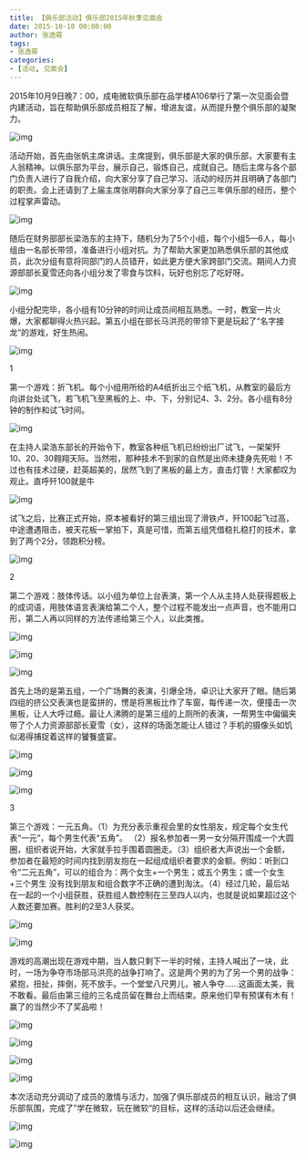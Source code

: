 ```yaml
---
title: 【俱乐部活动】俱乐部2015年秋季见面会
date: 2015-10-10 00:00:00
author: 张逸霄
tags:
- 张逸霄
categories:
- [活动, 见面会]
---
```


2015年10月9日晚7：00，成电微软俱乐部在品学楼A106举行了第一次见面会暨内建活动，旨在帮助俱乐部成员相互了解，增进友谊，从而提升整个俱乐部的凝聚力。

<!-- More -->

![img](【俱乐部活动】俱乐部2015年秋季见面会/640.jpeg)

活动开始，首先由张帆主席讲话。主席提到，俱乐部是大家的俱乐部，大家要有主人翁精神。以俱乐部为平台，展示自己，锻炼自己，成就自己。随后主席与各个部门负责人进行了自我介绍，向大家分享了自己学习、活动的经历并且明确了各部门的职责。会上还请到了上届主席张明群向大家分享了自己三年俱乐部的经历，整个过程掌声雷动。

![img](【俱乐部活动】俱乐部2015年秋季见面会/640-1567292116133.jpeg)

随后在财务部部长梁浩东的主持下，随机分为了5个小组，每个小组5—6人，每小组由一名部长带领，准备进行小组对抗。为了帮助大家更加熟悉俱乐部的其他成员，此次分组有意将同部门的人员错开，如此更方便大家跨部门交流。期间人力资源部部长夏雪还向各小组分发了零食与饮料，玩好也别忘了吃好呀。

![img](【俱乐部活动】俱乐部2015年秋季见面会/640-1567292116159.jpeg)

小组分配完毕，各小组有10分钟的时间让成员间相互熟悉。一时，教室一片火爆，大家都聊得火热兴起。第五小组在部长马洪亮的带领下更是玩起了“名字接龙”的游戏，好生热闹。

![img](【俱乐部活动】俱乐部2015年秋季见面会/640-1567292116155.jpeg)

1

第一个游戏：折飞机。每个小组用所给的A4纸折出三个纸飞机，从教室的最后方向讲台处试飞，若飞机飞至黑板的上、中、下，分别记4、3、2分。各小组有8分钟的制作和试飞时间。

![img](【俱乐部活动】俱乐部2015年秋季见面会/640-1567292116149.jpeg)

在主持人梁浩东部长的开始令下，教室各种纸飞机已纷纷出厂试飞，一架架歼10、20、30翱翔天际。当然啦，那种技术不到家的自然是出师未捷身先死啦！不过也有技术过硬，赶英超美的，居然飞到了黑板的最上方，直击灯管！大家都叹为观止。直呼歼100就是牛

![img](【俱乐部活动】俱乐部2015年秋季见面会/640-1567292116156.jpeg)

试飞之后，比赛正式开始，原本被看好的第三组出现了滑铁卢，歼100起飞过高，中途遭遇阻击，被天花板一掌拍下，真是可惜，而第五组凭借稳扎稳打的技术，拿到了两个2分，领跑积分榜。

![img](【俱乐部活动】俱乐部2015年秋季见面会/640-1567292116242.jpeg)

2

第二个游戏：肢体传话。以小组为单位上台表演，第一个人从主持人处获得题板上的成词语，用肢体语言表演给第二个人，整个过程不能发出一点声音，也不能用口形，第二人再以同样的方法传递给第三个人，以此类推。

![img](【俱乐部活动】俱乐部2015年秋季见面会/640-1567292116278.jpeg)

![img](【俱乐部活动】俱乐部2015年秋季见面会/640-1567292116343.jpeg)

![img](【俱乐部活动】俱乐部2015年秋季见面会/640-1567292116355.jpeg)

首先上场的是第五组，一个广场舞的表演，引爆全场，卓识让大家开了眼。随后第四组的挤公交表演也是蛮拼的，愣是将黑板比作了车窗，每传递一次，便撞击一次黑板，让人大呼过瘾。最让人沸腾的是第三组的上厕所的表演，一帮男生中偏偏夹带了个人力资源部部长夏雪（女），这样的场面怎能让人错过？手机的摄像头如饥似渴得捕捉着这样的饕餮盛宴。

![img](【俱乐部活动】俱乐部2015年秋季见面会/640-1567292116286.jpeg)

![img](【俱乐部活动】俱乐部2015年秋季见面会/640-1567292116269.jpeg)

![img](【俱乐部活动】俱乐部2015年秋季见面会/640-1567292116317.jpeg)

3

第三个游戏：一元五角。（1）为充分表示重视会里的女性朋友，规定每个女生代表“一元”，每个男生代表“五角”。 （2）报名参加者一男一女分隔开围成一个大圆圈，组织者说开始，大家就手拉手围着圆圈走。（3）组织者大声说出一个金额，参加者在最短的时间内找到朋友抱在一起组成组织者要求的金额。例如：听到口令“二元五角”，可以的组合为：两个女生+一个男生；或五个男生；或一个女生+三个男生 没有找到朋友和组合数字不正确的遭到淘汰。（4）经过几轮，最后站在一起的一个小组获胜，获胜组人数控制在三至四人以内，也就是说如果超过这个人数还要加赛。胜利的2至3人获奖。

![img](【俱乐部活动】俱乐部2015年秋季见面会/640-1567292116280.jpeg)

![img](【俱乐部活动】俱乐部2015年秋季见面会/640-1567292116270.jpeg)

游戏的高潮出现在游戏中期，当人数只剩下一半的时候，主持人喊出了一块，此时，一场为争夺市场部马洪亮的战争打响了。这是两个男的为了另一个男的战争：紧抱，扭扯，摔倒，死不放手。一个堂堂八尺男儿，被人争夺……这画面太美，我不敢看。最后由第三组的三名成员留在舞台上而结束。原来他们早有预谋有木有！赢了的当然少不了奖品啦！

![img](【俱乐部活动】俱乐部2015年秋季见面会/640-1567292116340.jpeg)

![img](【俱乐部活动】俱乐部2015年秋季见面会/640-1567292116334.jpeg)

![img](【俱乐部活动】俱乐部2015年秋季见面会/640-1567292116280.jpeg)

![img](【俱乐部活动】俱乐部2015年秋季见面会/640-1567292116277.jpeg)

本次活动充分调动了成员的激情与活力，加强了俱乐部成员的相互认识，融洽了俱乐部氛围，完成了”学在微软，玩在微软“的目标，这样的活动以后还会继续。

![img](【俱乐部活动】俱乐部2015年秋季见面会/640-1567292116276.jpeg)

![img](【俱乐部活动】俱乐部2015年秋季见面会/640-1567292116391.jpeg)
